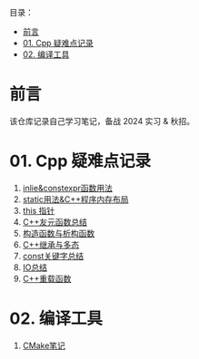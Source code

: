 目录：
- [前言](#前言)
- [01. Cpp 疑难点记录](#01-cpp-疑难点记录)
- [02. 编译工具](#02-编译工具)


# 前言
该仓库记录自己学习笔记，备战 2024 实习 & 秋招。

# 01. Cpp 疑难点记录

1.  [inlie&constexpr函数用法](CppGuide/01inline和constexpr函数用法.md)
2.  [static用法&C++程序内存布局](CppGuide/02static用法总结&C++程序内存布局.md)
3.  [this 指针](CppGuide/03this指针.md)
4.  [C++友元函数总结](CppGuide/04C++友元总结.md)
5.  [构造函数与析构函数](CppGuide/05构造函数与析构函数.md)
6.  [C++继承与多态](CppGuide/06C++继承与多态.md)
7.  [const关键字总结](CppGuide/07const关键字总结.md)
8.  [IO总结](CppGuide/08IO总结.md)
9.  [C++重载函数](CppGuide/09重载运算符.md)

# 02. 编译工具
1. [CMake笔记](CMake/CMake笔记自用版.md) 
